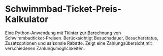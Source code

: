 # Schwimmbad-Ticket-Preis-Kalkulator
Eine Python-Anwendung mit Tkinter zur Berechnung von Schwimmbadticket-Preisen. Berücksichtigt Besuchsdauer, Besucherstatus, Zusatzoptionen und saisonale Rabatte. Zeigt eine Zahlungsübersicht mit verschiedenen Zahlungsmöglichkeiten.

